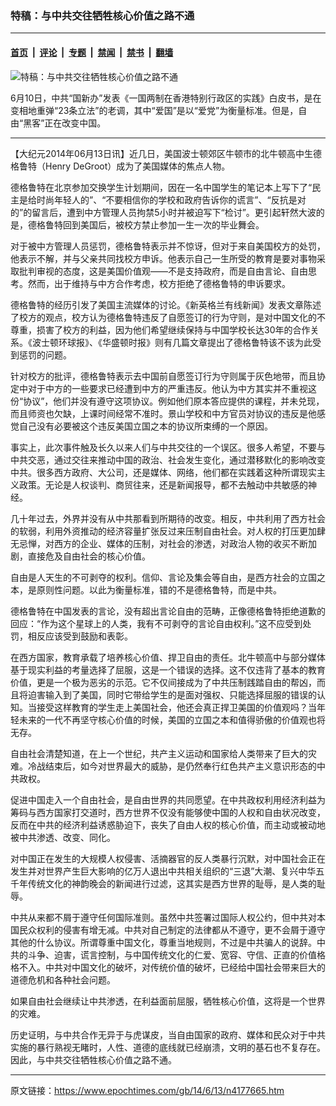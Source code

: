 ### 特稿：与中共交往牺牲核心价值之路不通

---

#### [首页](../../../..?n4177665) &nbsp;|&nbsp; [评论](../../../../../epoch-comment?n4177665) &nbsp;|&nbsp; [专题](../../../../../epoch-special?n4177665) &nbsp;|&nbsp; [禁闻](../../../../../epoch-news?n4177665) &nbsp;|&nbsp; [禁书](../../../../../books?n4177665) &nbsp;|&nbsp; [翻墙](https://github.com/gfw-breaker/nogfw/blob/master/README.md?n4177665)


<div><img alt="特稿：与中共交往牺牲核心价值之路不通" class="attachment-djy_600_400 size-djy_600_400 wp-post-image" src="https://i.epochtimes.com/assets/uploads/2014/06/131222100729789.jpg"/>
<div class="caption">
 <p>
  6月10日，中共“国新办”发表《一国两制在香港特别行政区的实践》白皮书，是在变相地重弹“23条立法”的老调，其中“爱国”是以“爱党”为衡量标准。但是，自由“黑客”正在改变中国。
 </p>
</div></div><hr/><div class="post_content" id="artbody" itemprop="articleBody">
 <!-- article content begin -->
 <p>
  【大纪元2014年06月13日讯】近几日，美国波士顿郊区牛顿市的北牛顿高中生德格鲁特（Henry DeGroot）成为了美国媒体的焦点人物。
 </p>
 <p>
  德格鲁特在北京参加交换学生计划期间，因在一名中国学生的笔记本上写下了“民主是给时尚年轻人的”、“不要相信你的学校和政府告诉你的谎言”、“反抗是对的”的留言后，遭到中方管理人员拘禁5小时并被迫写下“检讨”。更引起轩然大波的是，德格鲁特回到美国后，被校方禁止参加一生一次的毕业舞会。
 </p>
 <p>
  对于被中方管理人员惩罚，德格鲁特表示并不惊讶，但对于来自美国校方的处罚，他表示不解，并与父亲共同找校方申诉。他表示自己一生所受的教育是要对事物采取批判审视的态度，这是美国价值观——不是支持政府，而是自由言论、自由思考。然而，出于维持与中方合作考虑，校方拒绝了德格鲁特的申诉要求。
 </p>
 <p>
  德格鲁特的经历引发了美国主流媒体的讨论。《新英格兰有线新闻》发表文章陈述了校方的观点，校方认为德格鲁特违反了自愿签订的行为守则，是对中国文化的不尊重，损害了校方的利益，因为他们希望继续保持与中国学校长达30年的合作关系。《波士顿环球报》、《华盛顿时报》则有几篇文章提出了德格鲁特该不该为此受到惩罚的问题。
 </p>
 <p>
  针对校方的批评，德格鲁特表示去中国前自愿签订行为守则属于灰色地带，而且协定中对于中方的一些要求已经遭到中方的严重违反。他认为中方其实并不重视这份“协议”，他们并没有遵守这项协议。例如他们原本答应提供的课程，并未兑现，而且师资也欠缺，上课时间经常不准时。景山学校和中方官员对协议的违反是他感觉自己没有必要被这个违反美国立国之本的协议所束缚的一个原因。
 </p>
 <p>
  事实上，此次事件触及长久以来人们与中共交往的一个误区。很多人希望，不要与中共交恶，通过交往来推动中国的政治、社会发生变化，通过潜移默化的影响改变中共。很多西方政府、大公司，还是媒体、网络，他们都在实践着这种所谓现实主义政策。无论是人权谈判、商贸往来，还是新闻报导，都不去触动中共敏感的神经。
 </p>
 <p>
  几十年过去，外界并没有从中共那看到所期待的改变。相反，中共利用了西方社会的软弱，利用外资推动的经济容量扩张反过来压制自由社会。对人权的打压更加肆无忌惮，对西方的企业、媒体的压制，对社会的渗透，对政治人物的收买不断加剧，直接危及自由社会的核心价值。
 </p>
 <p>
  自由是人天生的不可剥夺的权利。信仰、言论及集会等自由，是西方社会的立国之本，是原则性问题。以此为衡量标准，错的不是德格鲁特，而是中共。
 </p>
 <p>
  德格鲁特在中国发表的言论，没有超出言论自由的范畴，正像德格鲁特拒绝道歉的回应：“作为这个星球上的人类，我有不可剥夺的言论自由权利。”这不应受到处罚，相反应该受到鼓励和表彰。
 </p>
 <p>
  在西方国家，教育承载了培养核心价值、捍卫自由的责任。北牛顿高中与部分媒体基于现实利益的考量选择了屈服，这是一个错误的选择。这不仅违背了基本的教育价值，更是一个极为恶劣的示范。它不仅间接成为了中共压制践踏自由的帮凶，而且将迫害输入到了美国，同时它带给学生的是面对强权、只能选择屈服的错误的认知。当接受这样教育的学生走上美国社会，他还会真正捍卫美国的价值观吗？当年轻未来的一代不再坚守核心价值的时候，美国的立国之本和值得骄傲的价值观也将无存。
 </p>
 <p>
  自由社会清楚知道，在上一个世纪，共产主义运动和国家给人类带来了巨大的灾难。冷战结束后，如今对世界最大的威胁，是仍然奉行红色共产主义意识形态的中共政权。
 </p>
 <p>
  促进中国走入一个自由社会，是自由世界的共同愿望。在中共政权利用经济利益为筹码与西方国家打交道时，西方世界不仅没有能够使中国的人权和自由状况改变，反而在中共的经济利益诱惑胁迫下，丧失了自由人权的核心价值，而主动或被动地被中共渗透、改变、同化。
 </p>
 <p>
  对中国正在发生的大规模人权侵害、活摘器官的反人类暴行沉默，对中国社会正在发生并对世界产生巨大影响的亿万人退出中共相关组织的“三退”大潮、复兴中华五千年传统文化的神韵晚会的新闻进行过滤，这其实是西方世界的耻辱，是人类的耻辱。
 </p>
 <p>
  中共从来都不屑于遵守任何国际准则。虽然中共签署过国际人权公约，但中共对本国民众权利的侵害有增无减。中共对自己制定的法律都从不遵守，更不会屑于遵守其他的什么协议。所谓尊重中国文化，尊重当地规则，不过是中共骗人的说辞。中共的斗争、迫害，谎言控制，与中国传统文化的仁爱、宽容、守信、正直的价值格格不入。中共对中国文化的破坏，对传统价值的破坏，已经给中国社会带来巨大的道德危机和各种社会问题。
 </p>
 <p>
  如果自由社会继续让中共渗透，在利益面前屈服，牺牲核心价值，这将是一个世界的灾难。
 </p>
 <p>
  历史证明，与中共合作无异于与虎谋皮，当自由国家的政府、媒体和民众对于中共实施的暴行熟视无睹时，人性、道德的底线就已经崩溃，文明的基石也不复存在。因此，与中共交往牺牲核心价值之路不通。
 </p>
 <!-- article content end -->
 <div id="below_article_ad">
 </div>
</div>


---

原文链接：https://www.epochtimes.com/gb/14/6/13/n4177665.htm